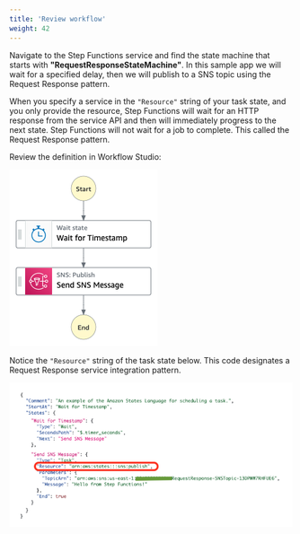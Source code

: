 ```yaml
---
title: 'Review workflow'
weight: 42
---
```


Navigate to the Step Functions service and find the state machine that starts with **"RequestResponseStateMachine"**. In this sample app we will wait for a specified delay, then we will publish to a SNS topic using the Request Response pattern.

When you specify a service in the `"Resource"` string of your task state, and you only provide the resource, Step Functions will wait for an HTTP response from the service API and then will immediately progress to the next state. Step Functions will not wait for a job to complete. This called the Request Response pattern.

Review the definition in Workflow Studio:

![Module 2 Workflow](/static/img/module-2/module2-workflow.png)

Notice the `"Resource"` string of the task state below. This code designates a Request Response service integration pattern.

![Module 2 Code](/static/img/module-2/module2-code.png)
